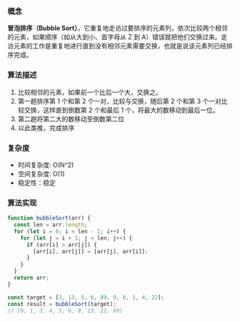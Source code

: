 ### 概念

**冒泡排序（Bubble Sort）**，它重复地走访过要排序的元素列，依次比较两个相邻的元素，如果顺序（如从大到小、首字母从 Z 到 A）错误就把他们交换过来。走访元素的工作是重复地进行直到没有相邻元素需要交换，也就是说该元素列已经排序完成。

### 算法描述

1. 比较相邻的元素，如果前一个比后一个大，交换之。
2. 第一趟排序第 1 个和第 2 个一对，比较与交换，随后第 2 个和第 3 个一对比较交换，这样直到倒数第 2 个和最后 1 个，将最大的数移动到最后一位。
3. 第二趟将第二大的数移动至倒数第二位
4. 以此类推，完成排序

### 复杂度

- 时间复杂度: O(N^2)
- 空间复杂度: O(1)
- 稳定性：稳定

### 算法实现

```js
function bubbleSort(arr) {
  const len = arr.length;
  for (let i = 0; i < len - 1; i++) {
    for (let j = i + 1; j < len; j++) {
      if (arr[i] > arr[j]) {
        [arr[i], arr[j]] = [arr[j], arr[i]];
      }
    }
  }
  return arr;
}

const target = [3, 13, 5, 6, 89, 9, 0, 1, 4, 22];
const result = bubbleSort(target);
// [0, 1, 3, 4, 5, 6, 9, 13, 22, 89]
```

